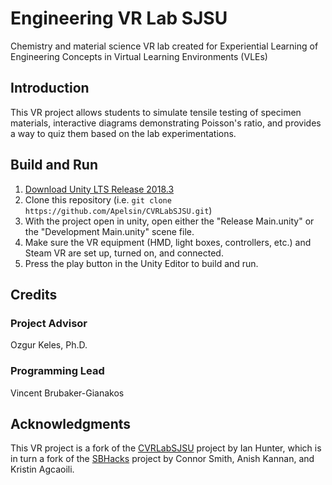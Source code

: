 # Engineering VR Lab SJSU
Chemistry and material science VR lab created for Experiential Learning of Engineering Concepts in Virtual Learning Environments (VLEs)

## Introduction
This VR project allows students to simulate tensile testing of specimen materials, interactive diagrams demonstrating Poisson's ratio, and provides a way to quiz them based on the lab experimentations.

## Build and Run
1. [Download Unity LTS Release 2018.3](https://unity.com/releases/editor/qa/lts-releases?version=2018.3)
2. Clone this repository (i.e. `git clone https://github.com/Apelsin/CVRLabSJSU.git`)
3. With the project open in unity, open either the "Release Main.unity" or the "Development Main.unity" scene file.
4. Make sure the VR equipment (HMD, light boxes, controllers, etc.) and Steam VR are set up, turned on, and connected.
5. Press the play button in the Unity Editor to build and run.

## Credits
### Project Advisor
Ozgur Keles, Ph.D.
### Programming Lead
Vincent Brubaker-Gianakos

## Acknowledgments
This VR project is a fork of the [CVRLabSJSU](https://github.com/IantheFlyingHawaiian/CVRLabSJSU) project by Ian Hunter, which is in turn a fork of the [SBHacks](https://github.com/connor-a-smith/SBHacks) project by Connor Smith, Anish Kannan, and Kristin Agcaoili.
